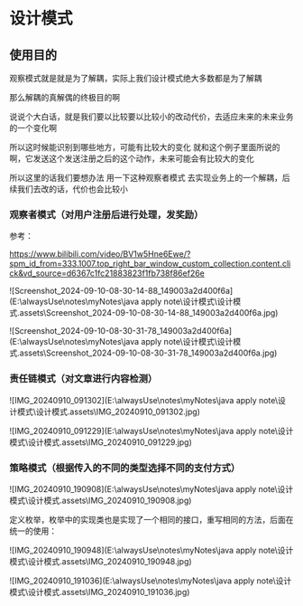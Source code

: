 # 设计模式



## 使用目的

观察模式就是就是为了解耦，实际上我们设计模式绝大多数都是为了解耦

那么解耦的真解偶的终极目的啊

说说个大白话，就是我们要以比较要以比较小的改动代价，去适应未来的未来业务的一个变化啊

所以这时候能识别到哪些地方，可能有比较大的变化
就和这个例子里面所说的啊，它发送这个发送注册之后的这个动作，未来可能会有比较大的变化

所以这里的话我们要想办法
用一下这种观察者模式
去实现业务上的一个解耦，后续我们去改的话，代价也会比较小



### 观察者模式（对用户注册后进行处理，发奖励）

参考：

https://www.bilibili.com/video/BV1w5Hne6Ewe/?spm_id_from=333.1007.top_right_bar_window_custom_collection.content.click&vd_source=d6367c1fc21883823f1fb738f86ef26e

![Screenshot_2024-09-10-08-30-14-88_149003a2d400f6a](E:\alwaysUse\notes\myNotes\java apply note\设计模式\设计模式.assets\Screenshot_2024-09-10-08-30-14-88_149003a2d400f6a.jpg)



![Screenshot_2024-09-10-08-30-31-78_149003a2d400f6a](E:\alwaysUse\notes\myNotes\java apply note\设计模式\设计模式.assets\Screenshot_2024-09-10-08-30-31-78_149003a2d400f6a.jpg)



### 责任链模式（对文章进行内容检测）



![IMG_20240910_091302](E:\alwaysUse\notes\myNotes\java apply note\设计模式\设计模式.assets\IMG_20240910_091302.jpg)



![IMG_20240910_091229](E:\alwaysUse\notes\myNotes\java apply note\设计模式\设计模式.assets\IMG_20240910_091229.jpg)



### 策略模式（根据传入的不同的类型选择不同的支付方式）

![IMG_20240910_190908](E:\alwaysUse\notes\myNotes\java apply note\设计模式\设计模式.assets\IMG_20240910_190908.jpg)



定义枚举，枚举中的实现类也是实现了一个相同的接口，重写相同的方法，后面在统一的使用：

![IMG_20240910_190948](E:\alwaysUse\notes\myNotes\java apply note\设计模式\设计模式.assets\IMG_20240910_190948.jpg)



![IMG_20240910_191036](E:\alwaysUse\notes\myNotes\java apply note\设计模式\设计模式.assets\IMG_20240910_191036.jpg)